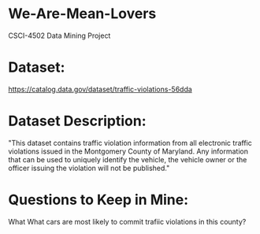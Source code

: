 # We-Are-Mean-Lovers
CSCI-4502 Data Mining Project

# Dataset:
https://catalog.data.gov/dataset/traffic-violations-56dda

# Dataset Description:

"This dataset contains traffic violation information from all electronic traffic violations issued in the Montgomery County of Maryland. Any information that can be used to uniquely identify the vehicle, the vehicle owner or the officer issuing the violation will not be published."

# Questions to Keep in Mine:
What 
What cars are most likely to commit trafiic violations in this county?
